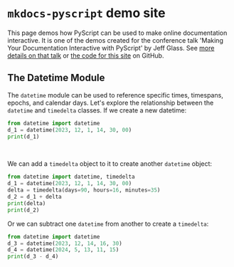 # `mkdocs-pyscript` demo site

This page demos how PyScript can be used to make online documentation interactive. It is one of the demos created for the conference talk 'Making Your Documentation Interactive with PyScript' by Jeff Glass. See [more details on that talk](https://github.com/JeffersGlass/pyscript-docs-demo-S3) or [the code for this site](https://github.com/JeffersGlass/mkdocs-pyscript-demo) on GitHub.


## The Datetime Module

The `datetime` module can be used to reference specific times, timespans, epochs, and calendar days.
Let's explore the relationship between the `datetime` and `timedelta` classes. If we create a new datetime:
```py
from datetime import datetime
d_1 = datetime(2023, 12, 1, 14, 30, 00)
print(d_1)
```
<br>

We can add a `timedelta` object to it to create another `datetime` object:

```py
from datetime import datetime, timedelta
d_1 = datetime(2023, 12, 1, 14, 30, 00)
delta = timedelta(days=90, hours=16, minutes=35)
d_2 = d_1 + delta
print(delta)
print(d_2)
```

Or we can subtract one `datetime` from another to create a `timedelta`:

```py
from datetime import datetime
d_3 = datetime(2023, 12, 14, 16, 30)
d_4 = datetime(2024, 5, 13, 11, 15)
print(d_3 - d_4)
```